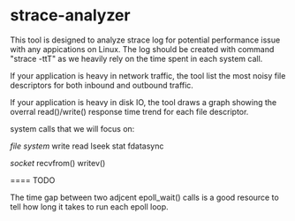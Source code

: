 strace-analyzer
===============



This tool is designed to analyze strace log for potential performance issue with any appications on Linux. The log should be created
with command "strace -ttT" as we heavily rely on the time spent in each system call.



If your application is heavy in network traffic, the tool list the most noisy file descriptors for both inbound and outbound traffic.

If your application is heavy in disk IO, the tool draws a graph showing the overral read()/write() response time trend for each file descriptor.

system calls that we will focus on:

*file system* 
write
read
lseek
stat
fdatasync


*socket*
recvfrom()
writev()


====
TODO

The time gap between two adjcent epoll_wait() calls is a good resource to tell how long it takes to run each epoll loop.
